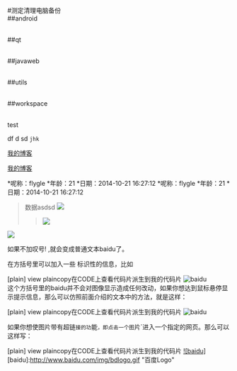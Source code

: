 #测定清理电脑备份
<br>
##android

<br>##qt

<br>##javaweb

<br>##utils

<br>##workspace



<br> test

   df d sd `jhk`


[我的博客]( http://blog.csdn.net/r4w2y6) 


[我的博客](http://blog.csdn.net/guodongxiaren "悬停显示")  

*呢称：flygle
*年龄：21
*日期：2014-10-21 16:27:12
  *呢称：flygle
    *年龄：21
     *日期：2014-10-21 16:27:12
     
     
     
>数据asdsd  ![](http://www.baidu.com/img/bdlogo.gif)  
>>![](http://www.baidu.com/img/bdlogo.gif)  

![](http://www.baidu.com/img/bdlogo.gif)  


如果不加叹号! ,就会变成普通文本baidu了。

在方括号里可以加入一些 标识性的信息，比如

[plain] view plaincopy在CODE上查看代码片派生到我的代码片 
![baidu](http://www.baidu.com/img/bdlogo.gif)  
这个方括号里的baidu并不会对图像显示造成任何改动，如果你想达到鼠标悬停显示提示信息，那么可以仿照前面介绍的文本中的方法，就是这样：

[plain] view plaincopy在CODE上查看代码片派生到我的代码片 
![baidu](http://www.baidu.com/img/bdlogo.gif "百度logo")  


如果你想使图片带有超链`接的功`能`，即点击一个图`片`进入一个指定的网页。那么可以这样写：

[plain] view plaincopy在CODE上查看代码片派生到我的代码片 
[![baidu]](http://baidu.com)  
[baidu]:http://www.baidu.com/img/bdlogo.gif "百度Logo"  

